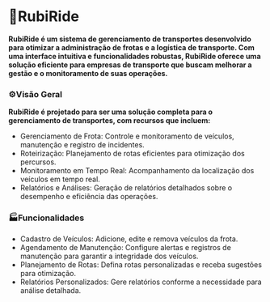 # 🚚RubiRide

**RubiRide é um sistema de gerenciamento de transportes desenvolvido 
para otimizar a administração de frotas e a logística de transporte. 
Com uma interface intuitiva e funcionalidades robustas, RubiRide oferece 
uma solução eficiente para empresas de transporte que buscam melhorar a 
gestão e o monitoramento de suas operações.**

### ⚙️Visão Geral
**RubiRide é projetado para ser uma solução completa para o gerenciamento de transportes, com recursos que incluem:**

- Gerenciamento de Frota: Controle e monitoramento de veículos, manutenção e registro de incidentes.
- Roteirização: Planejamento de rotas eficientes para otimização dos percursos.
- Monitoramento em Tempo Real: Acompanhamento da localização dos veículos em tempo real.
- Relatórios e Análises: Geração de relatórios detalhados sobre o desempenho e eficiência das operações.
  
### 🏭Funcionalidades
  
- Cadastro de Veículos: Adicione, edite e remova veículos da frota.
- Agendamento de Manutenção: Configure alertas e registros de manutenção para garantir a integridade dos veículos.
- Planejamento de Rotas: Defina rotas personalizadas e receba sugestões para otimização.
- Relatórios Personalizados: Gere relatórios conforme a necessidade para análise detalhada.
